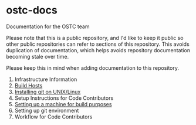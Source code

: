 # ostc-docs

Documentation for the OSTC team

Please note that this is a public repository, and I'd like to keep it
public so other public repositories can refer to sections of this
repository. This avoids duplication of documentation, which helps
avoids repository documentation becoming stale over time.

Please keep this in mind when adding documentation to this repository.

1. Infrastructure Information
  1. [Build Hosts](setup/buildhosts.md)
  2. [Installing git on UNIX/Linux](gitInfo/README.md)
2. Setup Instructions for Code Contributors
  1. [Setting up a machine for build purposes](setup/build.md)
  2. Setting up git environment
3. Workflow for Code Contributors

